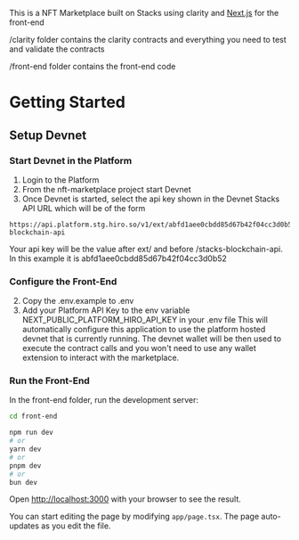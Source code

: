 This is a NFT Marketplace built on Stacks using clarity and [Next.js](https://nextjs.org) for the front-end

/clarity folder contains the clarity contracts and everything you need to test and validate the contracts

/front-end folder contains the front-end code

# Getting Started
## Setup Devnet
### Start Devnet in the Platform
1. Login to the Platform
2. From the  nft-marketplace project start Devnet
3. Once Devnet is started, select the api key shown in the Devnet Stacks API URL 
which will be of the form
```
https://api.platform.stg.hiro.so/v1/ext/abfd1aee0cbdd85d67b42f04cc3d0b52/stacks-blockchain-api
```
Your api key will be the value after ext/ and before /stacks-blockchain-api. In this example it is abfd1aee0cbdd85d67b42f04cc3d0b52

### Configure the Front-End
2. Copy the .env.example to .env
3. Add your Platform API Key to the env variable NEXT_PUBLIC_PLATFORM_HIRO_API_KEY in your .env file
This will automatically configure this application to use the platform hosted devnet that is currently running.
The devnet wallet will be then used to execute the contract calls and you won't need to use any wallet extension to interact with the marketplace.

### Run the Front-End
In the front-end folder, run the development server:
```bash
cd front-end
```

```bash
npm run dev
# or
yarn dev
# or
pnpm dev
# or
bun dev
```

Open [http://localhost:3000](http://localhost:3000) with your browser to see the result.

You can start editing the page by modifying `app/page.tsx`. The page auto-updates as you edit the file.
